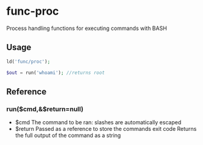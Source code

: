 func-proc
=========

Process handling functions for executing commands with BASH

Usage
----
```php
ld('func/proc');

$out = run('whoami'); //returns root
```

Reference
----

### run($cmd,&$return=null)
  * $cmd		The command to be ran: slashes are automatically escaped
  * $return		Passed as a reference to store the commands exit code
Returns the full output of the command as a string

